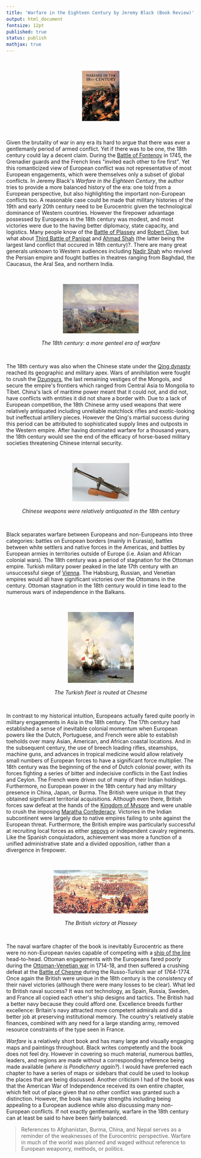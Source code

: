 ```yaml
---
title: 'Warfare in the Eighteen Century by Jeremy Black (Book Review)'
output: html_document
fontsize: 12pt
published: true
status: publish
mathjax: true
---
```


<br>
<p align="center"><img src="/figures/warfare18th.jpg" width="20%"></p>
<br>

Given the brutality of war in any era its hard to argue that there was ever a gentlemanly period of armed conflict. Yet if there was to be one, the 18th century could lay a decent claim. During the [Battle of Fontenoy](https://en.wikipedia.org/wiki/Battle_of_Fontenoy) in 1745, the Grenadier guards and the French lines "invited each other to fire first". Yet this romanticized view of European conflict was not representative of most European engagements, which were themselves only a subset of global conflicts. In Jeremy Black's *Warfare in the Eighteen Century*, the author tries to provide a more balanced history of the era: one told from a European perspective, but also highlighting the important non-European conflicts too. A reasonable case could be made that military histories of the 19th and early 20th century need to be Eurocentric given the technological dominance of Western countries. However the firepower advantage possessed by Europeans in the 18th century was modest, and most victories were due to the having better diplomacy, state capacity, and logistics. Many people know of the [Battle of Plassey](https://en.wikipedia.org/wiki/Battle_of_Plassey) and [Robert Clive](https://en.wikipedia.org/wiki/Robert_Clive), but what about [Third Battle of Panipat](https://en.wikipedia.org/wiki/Third_Battle_of_Panipat) and [Ahmad Shah](https://en.wikipedia.org/wiki/Ahmad_Shah_Durrani) (the latter being the largest land conflict that occured in 18th century)?. There are many great generals unknown to Western audiences including [Nadir Shah](https://en.wikipedia.org/wiki/Nader_Shah) who revived the Persian empire and fought battles in theatres ranging from Baghdad, the Caucasus, the Aral Sea, and northern India. 

<br>
<p align="center"><img src="/figures/BattleofFontenoy.jpg" width="40%"></p>
<p align="center"><i> The 18th century: a more genteel era of warfare </i></p>
<br>

The 18th century was also when the Chinese state under the [Qing dynasty](https://en.wikipedia.org/wiki/Qing_dynasty) reached its geographic and military apex. Wars of annihilation were fought to crush the [Dzungurs](https://en.wikipedia.org/wiki/Dzungar_Khanate]), the last remaining vestiges of the Mongols, and secure the empire's frontiers which ranged from Central Asia to Mongolia to Tibet. China's lack of maritime power meant that it could not, and did not, have conflicts with entities it did not share a border with. Due to a lack of European competition, the 18th Chinese army used weapons that were relatively antiquated including unreliable matchlock rifles and exotic-looking but ineffectual artillery pieces. However the Qing's martial success during this period can be attributed to sophisticated supply lines and outposts in the Western empire. After having dominated warfare for a thousand years, the 18th century would see the end of the efficacy of horse-based military societies threatening Chinese internal security. 

<br>
<p align="center"><img src="/figures/cannon_china.jpg" width="30%"></p>
<p align="center"><i> Chinese weapons were relatively antiquated in the 18th century </i></p>
<br>


Black separates warfare between Europeans and non-Europeans into three categories: battles on European borders (mainly in Eurasia), battles between white settlers and native forces in the Americas, and battles by European armies in territories outside of Europe (i.e. Asian and African colonial wars). The 18th century was a period of stagnation for the Ottoman empire. Turkish military power peaked in the late 17th century with an unsuccessful siege of [Vienna](https://en.wikipedia.org/wiki/Battle_of_Vienna). The Habsburg, Russian, and Venetian empires would all have significant victories over the Ottomans in the century. Ottoman stagnation in the 18th century would in time lead to the numerous wars of independence in the Balkans. 

<br>
<p align="center"><img src="/figures/chesme.jpg" width="35%"></p>
<p align="center"><i> The Turkish fleet is routed at Chesme </i></p>
<br>


In contrast to my historical intuition, Europeans actually fared quite poorly in military engagements in Asia in the 18th century. The 17th century had established a sense of inevitable colonial momentum when European powers like the Dutch, Portuguese, and French were able to establish toeholds over many Asian, American, and African coastal locations. And in the subsequent century, the use of breech loading rifles, steamships, machine guns, and advances in tropical medicine would allow relatively small numbers of European forces to have a significant force multiplier. The 18th century was the beginning of the end of Dutch colonial power, with its forces fighting a series of bitter and indecisive conflicts in the East Indies and Ceylon. The French were driven out of many of their Indian holdings. Furthermore, no European power in the 18th century had any military presence in China, Japan, or Burma. The British were unique in that they obtained significant territorial acquisitions. Although even there, British forces saw defeat at the hands of the [Kingdom of Mysore](https://en.wikipedia.org/wiki/Kingdom_of_Mysore) and were unable to crush the imposing [Maratha Confederacy](https://en.wikipedia.org/wiki/Maratha_Empire). Victories in the Indian subcontinent were largely due to native empires failing to unite against the European threat. Furthermore, the British empire was particularly successful at recruiting local forces as either [sepoys](https://en.wikipedia.org/wiki/Sepoy) or independent cavalry regiments. Like the Spanish conquistadors, achievement was more a function of a unified administrative state and a divided opposition, rather than a divergence in firepower. 

<br>
<p align="center"><img src="/figures/plassey.jpg" width="50%"></p>
<p align="center"><i> The British victory at Plassey </i></p>
<br>

The naval warfare chapter of the book is inevitably Eurocentric as there were no non-European navies capable of competing with a [ship of the line](https://en.wikipedia.org/wiki/Ship_of_the_line) head-to-head. Ottoman engagements with the Europeans fared poorly during the [Ottoman-Venetian war](https://en.wikipedia.org/wiki/Ottoman%E2%80%93Venetian_War_(1714%E2%80%931718)) in 1714-18, and then suffered a crushing defeat at the [Battle of Chesme](https://en.wikipedia.org/wiki/Battle_of_Chesma) during the Russo-Turkish war of 1764-1774. Once again the British were unique in the 18th century is the consistency of their navel victories (although there were many losses to be clear). What led to British naval success? It was not technology, as Spain, Russia, Sweden, and France all copied each other's ship designs and tactics. The British had a better navy because they could afford one. Excellence breeds further excellence: Britain's navy attracted more competent admirals and did a better job at preserving institutional memory. The country's relatively stable finances, combined with any need for a large standing army, removed resource constraints of the type seen in France. 

*Warfare* is a relatively short book and has many large and visually engaging maps and paintings throughout. Black writes competently and the book does not feel dry. However in covering so much material, numerous battles, leaders, and regions are made without a corresponding reference being made available (*where is Pondicherry again?*). I would have preferred each chapter to have a series of maps or sidebars that could be used to lookup the places that are being discussed. Another criticism I had of the book was that the American War of Independence received its own entire chapter, which felt out of place given that no other conflict was granted such a distinction. However, the book has many strengths including being appealing to a European audience while also discussing many non-European conflicts. If not exactly gentlemanly, warfare in the 18th century can at least be said to have been fairly balanced.

> References to Afghanistan, Burma, China, and Nepal serves as a reminder of the weaknesses of the Eurocentric perspective. Warfare in much of the world was planned and waged without reference to European weaponry, methods, or politics. 